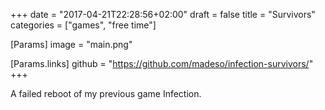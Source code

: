+++
date = "2017-04-21T22:28:56+02:00"
draft = false
title = "Survivors"
categories = ["games", "free time"]

[Params]
image = "main.png"

[Params.links]
github = "https://github.com/madeso/infection-survivors/"
+++

A failed reboot of my previous game Infection.
